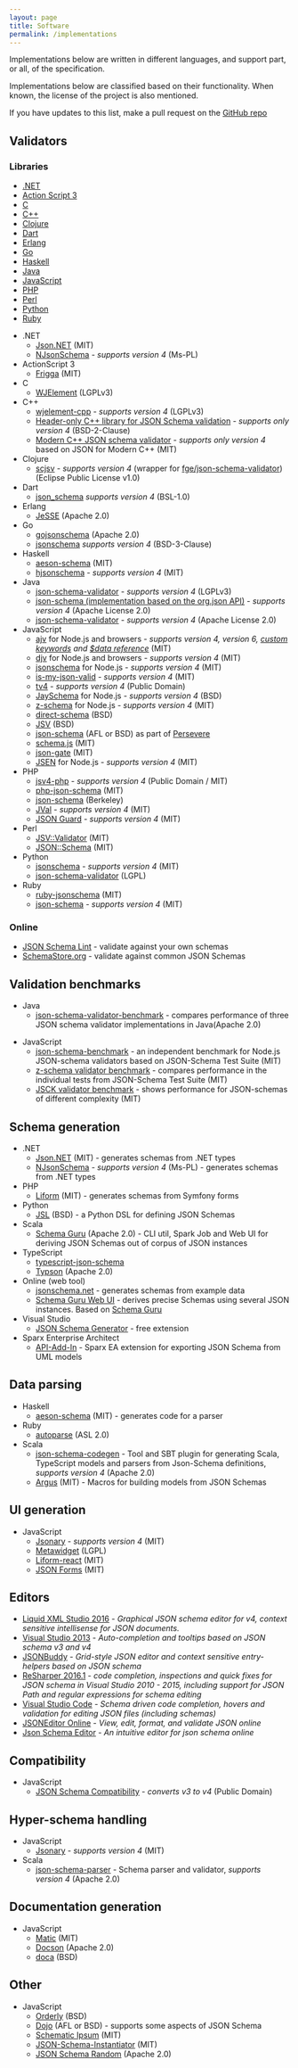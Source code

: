 ```yaml
---
layout: page
title: Software
permalink: /implementations
---
```


Implementations below are written in different languages, and support part, or all, of the specification.

Implementations below are classified based on their functionality. When known, the license of the project is also mentioned.

If you have updates to this list, make a pull request on the [GitHub repo](https://github.com/json-schema-org/json-schema-org.github.io)

Validators
----------

### Libraries

<nav class="intra" markdown="1">

-   [.NET](#validator-dotnet)
-   [Action Script 3](#validator-action-script-3)
-   [C](#validator-c)
-   [C++](#validator-cpp)
-   [Clojure](#validator-clojure)
-   [Dart](#validator-dart)
-   [Erlang](#validator-erlang)
-   [Go](#validator-go)
-   [Haskell](#validator-haskell)
-   [Java](#validator-java)
-   [JavaScript](#validator-javascript)
-   [PHP](#validator-php)
-   [Perl](#validator-perl)
-   [Python](#validator-python)
-   [Ruby](#validator-ruby)

</nav>

<!-- -->

- .NET <a id="validator-dotnet"></a>
    -   <a href="http://james.newtonking.com/projects/json-net.aspx" id="link-impl-json-net">Json.NET</a> (MIT)
    -   <a href="http://NJsonSchema.org" id="link-impl-n-json-schema">NJsonSchema</a> - *supports version 4* (Ms-PL)
- ActionScript 3 <a id="validator-action-script-3"></a>
    -   <a href="https://github.com/raulbajales/Frigga" id="link-impl-frigga">Frigga</a> (MIT)
- C <a id="validator-c"></a>
    -   <a href="https://github.com/netmail-open/wjelement" id="link-impl-wjelement">WJElement</a> (LGPLv3)
- C++ <a id="validator-cpp"></a>
    -   <a href="https://github.com/petehug/wjelement-cpp" id="link-impl-wjelement">wjelement-cpp</a> - *supports version 4* (LGPLv3)
    -   <a href="https://github.com/tristanpenman/valijson" id="link-impl-valijson">Header-only C++ library for JSON Schema validation</a> - *supports only version 4* (BSD-2-Clause)
    -   <a href="https://github.com/pboettch/json-schema-validator" id="link-impl-modern-c++-validator">Modern C++ JSON schema validator</a> - *supports only version 4* based on JSON for Modern C++ (MIT)
- Clojure <a id="validator-clojure"></a>
    -   <a href="https://github.com/metosin/scjsv" id="link-impl-metosin-scjsv">scjsv</a> - *supports version 4* (wrapper for [fge/json-schema-validator](https://github.com/fge/json-schema-validator)) (Eclipse Public License v1.0)
-  Dart <a id="validator-dart"></a>
    -   <a href="https://github.com/patefacio/json_schema" id="link-impl-dart-jsonschema">json_schema</a> *supports version 4* (BSL-1.0)
- Erlang <a name="validator-erlang"></a>
    -   <a href="https://github.com/for-GET/jesse" id="link-impl-jesse">JeSSE</a> (Apache 2.0)
- Go <a name="validator-go"></a>
    -   <a href="https://github.com/sigu-399/gojsonschema" id="link-impl-gojsonschema">gojsonschema</a> (Apache 2.0)
    -   <a href="https://github.com/santhosh-tekuri/jsonschema" id="link-impl-st-jsonschema">jsonschema</a> *supports version 4* (BSD-3-Clause)
- Haskell <a id="validator-haskell"></a>
    -   <a href="https://github.com/timjb/aeson-schema" id="link-impl-aeson-schema">aeson-schema</a> (MIT)
    -   <a href="https://github.com/seagreen/hjsonschema" id="link-impl-hjsonschema">hjsonschema</a> - *supports version 4* (MIT)
- Java <a id="validator-java"></a>
    -   <a href="https://github.com/fge/json-schema-validator" id="link-impl-fge-json-schema-validator">json-schema-validator</a> - *supports version 4* (LGPLv3)
    -   <a href="https://github.com/everit-org/json-schema" id="link-impl-everit-json-schema">json-schema (implementation based on the org.json API)</a> - *supports version 4* (Apache License 2.0)
    -   <a href="https://github.com/networknt/json-schema-validator" id="link-impl-networknt-json-schema">json-schema-validator</a> - *supports version 4* (Apache License 2.0)
- JavaScript <a id="validator-javascript"></a>
    -   <a href="https://github.com/epoberezkin/ajv" id="link-impl-ajv">ajv</a> for Node.js and browsers - *supports version 4, version 6, [custom keywords](https://github.com/epoberezkin/ajv-keywords) and [$data reference](https://github.com/json-schema-org/json-schema-spec/issues/51)* (MIT)
    -   <a href="https://github.com/korzio/djv" id="link-impl-djv">djv</a> for Node.js and browsers - *supports version 4* (MIT)
    -   <a href="https://github.com/tdegrunt/jsonschema" id="link-impl-tdegrunt-jsonschema">jsonschema</a> for Node.js - *supports version 4* (MIT)
    -   <a href="https://github.com/mafintosh/is-my-json-valid" id="link-impl-is-my-json-valid">is-my-json-valid</a> - *supports version 4* (MIT)
    -   <a href="http://geraintluff.github.com/tv4/" id="link-impl-tv4">tv4</a> - *supports version 4* (Public Domain)
    -   <a href="https://github.com/natesilva/jayschema" id="link-impl-jayschema">JaySchema</a> for Node.js - *supports version 4* (BSD)
    -   <a href="https://github.com/zaggino/z-schema" id="link-impl-z-schema">z-schema</a> for Node.js - *supports version 4* (MIT)
    -   <a href="http://github.com/IreneKnapp/direct-schema" id="link-impl-direct-schema">direct-schema</a> (BSD)
    -   <a href="http://github.com/garycourt/JSV" id="link-impl-jsv">JSV</a> (BSD)
    -   <a href="http://github.com/kriszyp/json-schema" id="link-impl-kriszyp-jsonschema">json-schema</a> (AFL or BSD) as part of <a href="http://www.persvr.org/" id="link-impl-persvr">Persevere</a>
    -   <a href="https://github.com/akidee/schema.js" id="link-impl-schema-js">schema.js</a> (MIT)
    -   <a href="https://github.com/oferei/json-gate" id="link-impl-json-gate">json-gate</a> (MIT)
    -   <a href="https://github.com/bugventure/jsen" id="link-impl-jsen">JSEN</a> for Node.js - *supports version 4* (MIT)
- PHP <a id="validator-php"></a>
    -   <a href="https://github.com/geraintluff/jsv4-php" id="link-impl-jsv4-php">jsv4-php</a> - *supports version 4* (Public Domain / MIT)
    -   <a href="https://github.com/hasbridge/php-json-schema" id="link-impl-php-json-schema">php-json-schema</a> (MIT)
    -   <a href="https://github.com/justinrainbow/json-schema" id="link-impl-json-schema">json-schema</a> (Berkeley)
    -   <a href="https://github.com/stefk/jval" id="link-impl-jval">JVal</a> - *supports version 4* (MIT)
    -   <a href="https://github.com/thephpleague/json-guard" id="link-impl-json-guard">JSON Guard</a> - *supports version 4* (MIT)
- Perl <a id="validator-perl"></a>
    -   <a href="https://metacpan.org/module/JSV::Validator" id="link-impl-perl-jsv-validator">JSV::Validator</a> (MIT)
    -   <a href="https://metacpan.org/module/JSON::Schema" id="link-impl-perl-json-schema">JSON::Schema</a> (MIT)
- Python <a id="validator-python"></a>
    -   <a href="https://github.com/Julian/jsonschema" id="link-impl-jsonschema">jsonschema</a> - *supports version 4* (MIT)
    -   <a href="https://github.com/zyga/json-schema-validator" id="link-impl-zyga-json-schema-validator">json-schema-validator</a> (LGPL)
- Ruby <a id="validator-ruby"></a>
    -   <a href="https://github.com/Constellation/ruby-jsonchema" id="link-impl-ruby-jsonchema">ruby-jsonschema</a> (MIT)
    -   <a href="https://github.com/hoxworth/json-schema" id="link-impl-ruby-hoxworth-json-schema">json-schema</a> - *supports version 4* (MIT)

### Online

-   <a href="http://jsonschemalint.com/" id="link-impl-jsonschemalint">JSON Schema Lint</a> - validate against your own schemas
-   <a href="http://schemastore.org/validator/" id="link-impl-schemastore">SchemaStore.org</a> - validate against common JSON Schemas

Validation benchmarks
---------------------

-   Java
    -   <a href="https://github.com/networknt/json-schema-validator-perftest" id="link-bench-networknt">json-schema-validator-benchmark</a> - compares performance of three JSON schema validator implementations in Java(Apache 2.0)

<!-- -->

-   JavaScript
    -   <a href="https://github.com/ebdrup/json-schema-benchmark" id="link-bench-ebdrup">json-schema-benchmark</a> - an independent benchmark for Node.js JSON-schema validators based on JSON-Schema Test Suite (MIT)
    -   <a href="https://github.com/zaggino/z-schema#benchmarks" id="link-bench-z-schema">z-schema validator benchmark</a> - compares performance in the individual tests from JSON-Schema Test Suite (MIT)
    -   <a href="https://github.com/pandastrike/jsck#benchmarks" id="link-bench-jsck">JSCK validator benchmark</a> - shows performance for JSON-schemas of different complexity (MIT)

Schema generation
-----------------

-   .NET
    -   <a href="http://james.newtonking.com/projects/json-net.aspx" id="link-impl-json-net">Json.NET</a> (MIT) - generates schemas from .NET types
    -   <a href="http://NJsonSchema.org" id="link-impl-n-json-schema">NJsonSchema</a> - *supports version 4* (Ms-PL) - generates schemas from .NET types
-   PHP
    -   <a href="https://github.com/Limenius/liform" id="link-impl-liform">Liform</a> (MIT) - generates schemas from Symfony forms
-   Python
    -   <a href="https://github.com/aromanovich/jsl" id="link-impl-jsl">JSL</a> (BSD) - a Python DSL for defining JSON Schemas
-   Scala
    -   <a href="https://github.com/snowplow/schema-guru" id="link-impl-guru">Schema Guru</a> (Apache 2.0) - CLI util, Spark Job and Web UI for deriving JSON Schemas out of corpus of JSON instances
-   TypeScript
    -   <a href="https://github.com/YousefED/typescript-json-schema" id="link-impl-typescript-json-schema">typescript-json-schema</a>
    -   <a href="https://github.com/lbovet/typson" id="link-impl-typson">Typson</a> (Apache 2.0)
-   Online (web tool)
    -   [jsonschema.net](http://www.jsonschema.net/) - generates schemas from example data
    -   <a href="http://schemaguru.snowplowanalytics.com/" id="link-impl-guru-ui">Schema Guru Web UI</a> - derives precise Schemas using several JSON instances. Based on [Schema Guru](link-impl-guru)
-   Visual Studio
    -   <a href="http://visualstudiogallery.msdn.microsoft.com/b4515ef8-a518-41ca-b48c-bb1fd4e6faf7" id="link-impl-vs">JSON Schema Generator</a> - free extension
-   Sparx Enterprise Architect
    -   <a href="https://github.com/bayeslife/api-add-in" id="link-impl-uml">API-Add-In</a> - Sparx EA extension for exporting JSON Schema from UML models

Data parsing
------------

-   Haskell
    -   <a href="https://github.com/timjb/aeson-schema" id="link-impl-aeson-schema">aeson-schema</a> (MIT) - generates code for a parser
-   Ruby
    -   <a href="https://github.com/google/autoparse" id="link-impl-autoparse">autoparse</a> (ASL 2.0)
-   Scala
    -   <a href="https://github.com/VoxSupplyChain/json-schema-codegen" id="link-impl-json-schema-codegen">json-schema-codegen</a> - Tool and SBT plugin for generating Scala, TypeScript models and parsers from Json-Schema definitions, *supports version 4* (Apache 2.0)
    -   <a href="https://github.com/aishfenton/argus" id="link-impl-argus">Argus</a> (MIT) - Macros for building models from JSON Schemas

UI generation
-------------

-   JavaScript
    -   <a href="http://jsonary.com/" id="link-impl-jsonary">Jsonary</a> - *supports version 4* (MIT)
    -   <a href="http://metawidget.org/" id="link-impl-metawidget">Metawidget</a> (LGPL)
    -   <a href="https://github.com/Limenius/liform-react" id="link-impl-liform-react">Liform-react</a> (MIT)
    -   <a href="http://jsonforms.io" id="link-impl-jsonforms">JSON Forms</a> (MIT)

Editors
-------

-   <a href="https://www.liquid-technologies.com/json-schema-editor" id="link-impl-liquidxml">Liquid XML Studio 2016</a> - *Graphical JSON schema editor for v4, context sensitive intellisense for JSON documents.*
-   <a href="http://www.visualstudio.com/" id="link-impl-visualstudio">Visual Studio 2013</a> - *Auto-completion and tooltips based on JSON schema v3 and v4*
-   <a href="http://www.json-buddy.com/" id="link-impl-jsonbuddy">JSONBuddy</a> - *Grid-style JSON editor and context sensitive entry-helpers based on JSON schema*
-   <a href="https://www.jetbrains.com/resharper/" id="link-impl-resharer">ReSharper 2016.1</a> - *code completion, inspections and quick fixes for JSON schema in Visual Studio 2010 - 2015, including support for JSON Path and regular expressions for schema editing*
-   <a href="https://code.visualstudio.com/" id="link-impl-vscode">Visual Studio Code</a> - *Schema driven code completion, hovers and validation for editing JSON files (including schemas)*
-   <a href="http://jsoneditoronline.org" id="link-impl-jsoneditoronline">JSONEditor Online</a> - *View, edit, format, and validate JSON online*
-   <a href="https://json-schema-editor.tangramjs.com" id="link-impl-jsonschemaeditor">Json Schema Editor</a> - *An intuitive editor for json schema online*

Compatibility
-------------

-   JavaScript
    -   <a href="https://github.com/geraintluff/json-schema-compatability" id="link-json-schema-compatibility">JSON Schema Compatibility</a> - *converts v3 to v4* (Public Domain)

Hyper-schema handling
---------------------

-   JavaScript
    -   <a href="http://jsonary.com/" id="link-impl-jsonary">Jsonary</a> - *supports version 4* (MIT)
-   Scala
    -   <a href="https://github.com/VoxSupplyChain/json-schema-parser" id="link-impl-json-schema-parser">json-schema-parser</a> - Schema parser and validator, *supports version 4* (Apache 2.0)

Documentation generation
------------------------

-   JavaScript
    -   <a href="https://github.com/mattyod/matic" id="link-impl-matic">Matic</a> (MIT)
    -   <a href="https://github.com/lbovet/docson" id="link-impl-docson">Docson</a> (Apache 2.0)
    -   <a href="https://github.com/cloudflare/doca/" id="link-impl-docs-generator">doca</a> (BSD)

Other
-----

-   JavaScript
    -   <a href="http://orderly-json.org" id="link-impl-orderly">Orderly</a> (BSD)
    -   <a href="http://www.dojotoolkit.org/" id="link-impl-dojo">Dojo</a> (AFL or BSD) - supports some aspects of JSON Schema
    -   <a href="http://schematic-ipsum.herokuapp.com/" id="link-impl-schematic-ipsum">Schematic Ipsum</a> (MIT)
    -   <a href="https://github.com/tomarad/JSON-Schema-Instantiator" id="link-impl-json-schema-instantiator">JSON-Schema-Instantiator</a> (MIT)
    -   <a href="https://github.com/andreineculau/json-schema-random" id="link-impl-json-schema-random">JSON Schema Random</a> (Apache 2.0)
